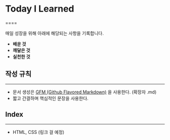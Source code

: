 # Today I Learned
====

매일 성장을 위해 아래에 해당되는 사항을 기록합니다.
 - **배운 것**
 - **깨달은 것**
 - **실천한 것**


## 작성 규칙
----
 - 문서 생성은 [GFM (Github Flavored Markdown)](https://help.github.com/en/github/writing-on-github) 을 사용한다. (확장자 .md)
 - 짧고 간결하며 핵심적인 문장을 사용한다.
 
 
 ## Index
 ----
 - HTML, CSS (링크 걸 예정)
